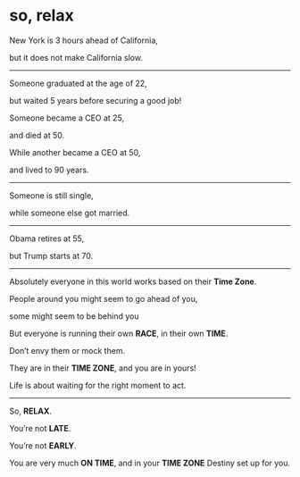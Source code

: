 # so, relax
New York is 3 hours ahead of California,

but it does not make California slow.

***

Someone graduated at the age of 22,

but waited 5 years before securing a good job!

Someone became a CEO at 25,

and died at 50.

While another became a CEO at 50,

and lived to 90 years.

***

Someone is still single,

while someone else got married.

***

Obama retires at 55,

but Trump starts at 70.

***

Absolutely everyone in this world works based on their **Time Zone**.

People around you might seem to go ahead of you,

some might seem to be behind you 

But everyone is running their own **RACE**, in their own **TIME**.

Don’t envy them or mock them.

They are in their **TIME ZONE**, and you are in yours!

Life is about waiting for the right moment to act.

***


So, **RELAX**.

You’re not **LATE**.

You’re not **EARLY**.

You are very much **ON TIME**, and in your **TIME ZONE** Destiny set up for you.

